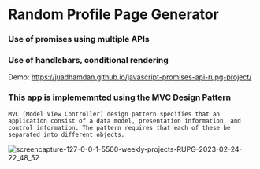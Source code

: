 ﻿# Random Profile Page Generator

### Use of promises using multiple APIs
### Use of handlebars, conditional rendering 

Demo: https://juadhamdan.github.io/javascript-promises-api-rupg-project/


### This app is implememnted using the MVC Design Pattern
```
MVC (Model View Controller) design pattern specifies that an application consist of a data model, presentation information, and control information. The pattern requires that each of these be separated into different objects.
```

![screencapture-127-0-0-1-5500-weekly-projects-RUPG-2023-02-24-22_48_52](https://user-images.githubusercontent.com/64545813/221288865-b8443d0a-2813-458f-891c-4220ecc3b5e4.png)
